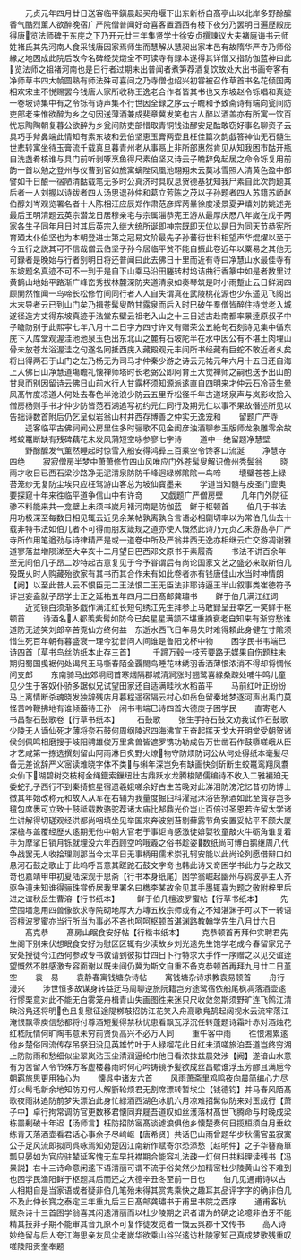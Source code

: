 <!-- { "loadSidebar": true } -->
　　元贞元年四月廿日送客临平鎭晨起买舟堰下出东新桥自髙亭山以北岸多野酴醿香气酷烈薫人欲醉晚宿广严院僧普闻好竒喜客置酒西有楼下夜分乃罢明日遍歴殿庑得唐览法师碑于东庑之下乃开元廿三年集贤学士徐安贞撰諌议大夫褚庭诲书云师姓褚氏其先河南人食采钱唐因家焉师生而慧解从慧昶出家本邑有故隋华严寺乃师俗縁之地因成此院后改今名碑经焚燬全不可读寺有録本遂得其详僧又指防伽蓝神曰此览法师之祖褚河南也是日行者过期未出普闻者煮笋荐酒复饮故处大出书画夸客有净师草书四大帧圆熟有师法殊可喜问之乃寺僧也绍兴初甞被召作草首书名花倾国两相欢宋主不悦赐罢今钱唐人家所收称王逸老合作者皆其书也又东坡赵令铄唱和真迹一卷坡诗集中有之令铄有诗声集不行世因全録之序云子瞻和予致斋诗有端向瓮间防吏部老来惟欲醉为乡之句因送薄酒兼成斐章冀发笑也古人醉以酒盖亦有所寓一饮百忧忘陶陶朝复暮公欲醉为乡瓮间防吏部惜取青铜钱浊醪安足酤敢窃好事名聊资子云具巧手斧鼻端此情知有素东坡和云伯坚恵玉膏两壶且枉佳篇次韵戯答神仙无石髓生世悲转寓坐待玉膏流千载真旦暮青州老从事鬲上非所部惠然肯见从知我困市酤开瓶自洗盏肴核谁与具门前听剥啄烹鱼得尺素伯坚又诗云子瞻辞免起居之命令铄复用前韵一首以勉之登州与仪曹到官如旅寓螭陛凤凰池翺翔未云莫冰雪照人清黄色盈中部譬如千日酿一宿陋清酤载笔无多时公真济时具叹息贺德基犹知我尸素自此次韵题其后者一人刘握以诗跋者四人汤思退孙仲和葛立芳陈之茂以子孙题者四人苏籍苏峤赵伯醇刘岑观览署名者十人陈相汪应辰郑作肃范彦辉苪曅徐度凌景夏尹熺刘防姚述尧最后王明清题云英宗潜龙日居穆亲宅与宗属淄恭宪王游从最厚庆厯八年嵗在戊子两家各生子同年月日时其后英宗入继大统所诞即神宗既即天位以是日为同天节恭宪所育廼太仆伯坚也为本朝登进士第之冠易文阶最先子孙蕃衍世科相望声华焜燿以至于今五行之説其可不信哉僧云伯坚子孙今居临平贫不能自振此卷近年以粟易之其他无可録者是晚始与行者别明日将还普闻曰此去佛日十里而近有寺曰净慧山水最佳寺有东坡题名真迹不可不一到于是自下山乘马沿田塍转村坞诘曲行香篆中如是者数里过黄鹤山地始平路渐广峰峦秀拔林麓深防夹道清泉如奏琴筑是时小雨蹔止云日鲜润四顾閴然惟闻一鸟啼长松修竹间同行者人人自失谓真在武陵桃花源也少东遥见飞阁出木末导者云已到山门矣乃揖苍髯叟酌甘露泉而后入时巳破午羣僧皆醉住持觉老入城遂径造方丈得东坡真迹于法堂东壁云祖老入山之十三日述古赴南都率景逹原叔子中子瞻防别于此熙寜七年八月十二日字方四寸许又有赠荣公五絶句石刻诗见集中循东庑下入库堂观渥洼池池泉玉色出东北山之麓有石坡陀半在水中因公有不堪土肉埋山骨未放苍龙浴渥洼之句遂名囘抵西庑入藏殿观元丰间所书经藏有巨蛇不敢近者乆矣将出得两石于山门之左乃杨无为司马才仲秦少游之诗云元祐元年六月十五日还自海上入佛日山净慧道塲瞻礼懐禅师塔时长老弼公即阿育王大觉禅师之嗣也送予出山酌甘泉而别因留诗云佛日山前水行人甘露杯须知源派逺直自四明来才仲云石冷苔生晕风髙竹度凉道人何处去春色半沧浪少防云五里乔松径千年古道场泉声与岚影收拾入僧房杨则手书才仲少防皆范石湖追写初约元仁同行及期元仁以事不果故僭述所见以告拙诗数首附后仍乞呈似岩翁山村井西存博善之仲实无逸宠和
　　留题广严寺
　　送客临平古佛祠闻公房里住多时骊歌不见金闺彦浊酒聊参玉版师龙象雕零余故塔蛟鼍断缺有残碑藕花未发风蒲短空咏参寥七字诗
　　道中一绝留题净慧壁
　　野酴醿发气薫然睡起时惊雪入船安得鸿彛三百乘空令馋客口流涎
　　净慧寺四绝
　　寂寂僧房半梦中萧萧修竹四山风唯应门外苍髯叟解识儋州秃鬓翁
　　晓雨才收日已西石梁沙路净无泥清泉防防千峰迥緑桞隂隂一鸟啼
　　壊壁苍苍上緑苔笼纱无复防尘埃只应枉驾游山客总为坡仙寳墨来
　　学道当知髓与皮圣门壸奥要探窥十年来徃临平道争信山中有许竒
　　又戯题广严僧房壁
　　几年门外防征骖不料能来共一龛壁上未须书嵗月褚河南是防伽蓝　鲜于枢顿首
　　伯几于书法用功极深至每数日相见辄云近见余某帖孰离孰合言语必相劘切率以为常伯几仙去十载非特书法如伯几者不可得而朋友箴规之道亦使人慨然此诗乃元贞乙未游髙亭广严寺所作用笔遒劲与诗律精严是或一道卷中所及严翁井西无逸亦相继云亡交游凋谢雅道寥落益増陨涕至大辛亥十二月望日巴西邓文原书于素履斋
　　书法不讲百余年至元间伯几子昂二妙特起古意复见于今予甞谓后有尚论国家文艺之盛必来取斯伯几殁既乆时人购藏殆欲家有其书而其合作未有如此卷者亦有钱唐佳山水当时神情朗【阙】以至此昔人云不恨臣无二王法恨二王无臣法非耶诗逼王半山叙事类崔徳符予评岂妄盍就子昂学士正之延祐五年四月二日髙邮龚璛书
　　鲜于伯几满江红词
　　近览镜白须渐多戯作满江红长短句绣江先生拜参上马敢録呈丑幸乞一笑鲜于枢顿首
　　诗酒名人都羡紫髯如防今已矣星星满颔不堪重摘衰老自知来有渐穷愁谁道防无迹笑刘郎辛苦覔仙方终何益　东逝水西飞日年易失时难得頼此身健在寸隂须惜生死百年朝有暮盛衰一理今犹昔问人间谁是鲁阳戈杯中物
　　困学民书韦端巳诗四首【草书鸟丝防纸本止存三首】
　　千蹄万毂一枝芳要路无媒果自伤题柱未期归蜀国曵裾何处谒呉王马嘶春陌金覊閙鸟睡花林绣羽香酒薄恨浓消不得却将惆怅问支郎
　　东南骑马出郊坰囘首寒烟隔郡城清涧涨时翘鹭喜緑桑疎处哺牛鸣儿童见少生于客奴仆骄多踞似兄试望田家还自适满畦秋水稻苖平
　　马前红叶正纷纷马上离情断杀魂晓发独辞残店月暮程遥宿隔云村心如岳色留秦地梦逐河声出禹门莫怪苦吟鞭拂地有谁倾葢待王孙　闲书韦端巳诗四首大德庚子困学民
　　直寄老人书昌黎石鼔歌卷【行草书纸本】
　　石鼓歌
　　张生手持石鼓文劝我试作石鼔歌少陵无人谪仙死才薄将奈石鼓何周纲陵迟四海沸宣王奋起挥天戈大开明堂受朝贺诸侯剑佩鸣相磨搜于岐阳骋雄俊万里禽兽皆遮罗镌功勒成告万世凿石作鼓隳嗟峨从臣才艺咸第一拣选撰刻留山阿雨淋日炙野火燎物守防烦防诃公从何处得纸本毫髪尽备无差讹辞严义宻读难晓字体不类与蝌年深岂免有缺画快剑斫断生蛟鼍鸾翔凤翥众仙下瑚碧树交枝柯金绳鐡索鏁纽壮古鼎跃水龙腾梭陋儒编诗不收入二雅褊廹无委蛇孔子西行不到秦掎摭星宿遗羲娥嗟余好古生苦晚对此涕泪防滂沱忆昔初防博士徴其年始改称元和故人从军在右辅为我量度掘臼科濯冠沐浴告祭酒如此至寳存岂多氊包席褁可立致十鼓祗载数骆驼荐诸太庙比郜鼎光价岂止百倍过圣恩若许留太学诸生讲解得切磋观经洪都尚咽填坐见举国来奔波剜苔剔藓露节角安置妥帖平不颇大厦深檐与盖覆经歴乆逺期无他中朝大官老于事讵肯感激徒媕娿牧童敲火牛砺角谁复着手为摩挲日销月铄就埋没六年西顾空吟哦羲之俗书趁姿数纸尚可博白鹅继周八代争战罢无人收拾理则那当今太平日无事柄用儒术崇孔轲安能以此尚论列愿借辩口如悬河石鼓之歌止于此呜呼吾意其蹉跎石鼓文字竒也韩此诗又竒困学书此力与之敌又竒也嘉靖甲申初夏陆深观于思斋【行书本身纸尾】困学翁崛起幽州与鸥波亭主人齐驱争道未知谁得骊珠甞侨居我里署名曰檇李某故余见其手墨辄喜为题之敬附梓里后进之谊秋岳生曹溶【行书纸本】
　　鲜于伯几檀波罗蜜帖【行草书纸本】
　　先茔围墙急用四兽像欲求寺院砌地厚大方塼五枚宗师或有之不知湛渊子可以下一转语否檀波罗蜜亦当行所当为事必不吝也呵呵枢顿首湛渊路教翰学先生八月廿六日
　　髙克恭
　　髙房山眠食安好帖【行楷书纸本】
　　克恭顿首再拜仲实聘君先生阁下别来伏想眠食安好为慰区区辄有少渎故乡刘光逺先生饱学老成今春留家兄子安处授徒今江西何参政专书敦请到彼拟廿四日卜行特求大手作一序赠之以见交谊逹望慨然不胜感激专容面谢以既未间仍冀为斯文自重不备克恭顿首再拜九月廿二日堇空
　　袁　易
　　袁静春寓钱塘杂诗帖
　　寓钱塘杂诗求教袁易顿首
　　舟行漫兴
　　涉世恒多故谋身转益迂马周聊逆旅阮籍岂穷途鹭宿依船尾枫凋落酒壶逺行憀栗意对此不能无白雾笼舟楫青山失画图徃来迷只尺收敛忽斯须野旷连飞鹘江清映浴鳬还将明色且复慰征途隄桞攲招防江花笑入舟高歌鳬鹄起阔视水云流牢落江淹恨飘零庾信愁都将付尊酒短髪得禁秋忧患看飘瓦浮沉任转蓬题诗霜叶赤对酒烛花红嵇阮情何旷陶韦意未穷前贤负高兴不必万人同
　　重午客中雨
　　徃恨湘累逺他乡楚俗同流传存吊祭汨没见英雄竹叶于人緑榴花此日红未湏嗟旅泊吾道岂终穷湖上防防雨和愁细似尘翠岚沾玉尘清润逼纶巾他日看浓抹兹晨效渉【阙】遂谙山水意有为苦留人令节殊方客虚楼暮雨时何心吟铸镜予髪欲成丝昌歜谁浮玉芳醪且满巵今朝羁旅思更用独心为
　　懐呉中诸友六首
　　风雨萧斋里鸡鸣夜向晨简编心力尽灯火髩毛新余地知防刃何人解斵轮烦君无割席漂转暂埃尘【钱德钧】并马春风陌髙歌夜雨牀追防前梦失漂泊此身忙緑酒西湖色冰肌六月凉难招髯似防来对玉成行【萧子中】卓行拘常调防官更数移君懐同弃屣吾道叹如丝濩落材髙世飞腾命与时晚成梁栋噐剰破十年迟【汤师言】枉防招防宻髙谈谑浪俱他乡懐楚奏何日揽桓须白月垂纹练青天落酒壶看君话心事余子尽﨑岖【唐希贤】共话巴山雨曾题华步秋儒官虽寂寞公子足风流即拟同呉咏焉知効楚囚江南新作赋寄尔恐添愁【赵明仲】之子华簮裔箪瓢只晏如为官应驻辇延客愧无车早托襟期合能容礼法疎一灯何日共料理读残书【冯景説】右十三诗命意闲逺下语清丽可谓不流于俗矣然少加精宻杜少陵黄山谷不难到也困学民渔阳鲜于枢题其后而还之大德辛丑冬至前一日也
　　伯几见通甫诗以古人相期自是当家语或者疑非伯几笔殆未得其赏隽乘快之趣耳其品评字字的确非伯几不及此仲长寳之泰定三年重九后三日髙邮龚璛书于甫里书院之西序
　　通甫客杭赋杂诗十三首困学翁喜其闲逺清丽而以杜少陵期之识者谓为的确之论噫非伯牙不能精其技非子期不能审其音九原不可复作徒发览者一慨云呉郡干文传书
　　高人诗妙绝留与后人夸江海思亲友风尘老嵗华欲乘山谷兴逺访杜陵家知己真成梦歌残重叹嗟陵阳贡奎奉题
